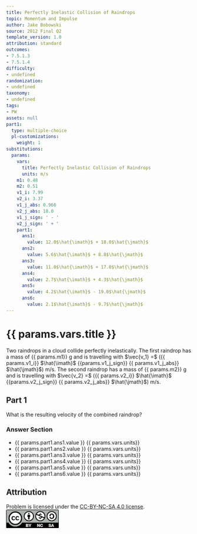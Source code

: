 ```yaml
---
title: Perfectly Inelastic Collision of Raindrops
topic: Momentum and Impulse
author: Jake Bobowski
source: 2012 Final Q2
template_version: 1.0
attribution: standard
outcomes:
- 7.5.1.3
- 7.5.1.4
difficulty:
- undefined
randomization:
- undefined
taxonomy:
- undefined
tags:
- PW
assets: null
part1:
  type: multiple-choice
  pl-customizations:
    weight: 1
substitutions:
  params:
    vars:
      title: Perfectly Inelastic Collision of Raindrops
      units: m/s
    m1: 0.48
    m2: 0.51
    v1_i: 7.99
    v2_i: 3.37
    v1_j_abs: 0.966
    v2_j_abs: 18.0
    v1_j_sign: ' - '
    v2_j_sign: ' + '
    part1:
      ans1:
        value: 12.0$\hat{\imath}$ + 18.0$\hat{\jmath}$
      ans2:
        value: 5.6$\hat{\imath}$ + 8.8$\hat{\jmath}$
      ans3:
        value: 11.0$\hat{\imath}$ + 17.0$\hat{\jmath}$
      ans4:
        value: 2.7$\hat{\imath}$ + 4.3$\hat{\jmath}$
      ans5:
        value: 4.2$\hat{\imath}$ - 19.0$\hat{\jmath}$
      ans6:
        value: 2.1$\hat{\imath}$ - 9.7$\hat{\jmath}$
---
```

# {{ params.vars.title }}
Two raindrops in a cloud collide perfectly inelastically. The first raindrop has a mass of {{ params.m1}} g and is travelling with $\vec{v_1} =$ ({{ params.v1_i}} $\hat{\imath}$ {{params.v1_j_sign}} {{ params.v1_j_abs}} $\hat{\jmath}$) m/s.
The second raindrop has a mass of {{ params.m2}} g and is travelling with $\vec{v_2} =$ ({{ params.v2_i}} $\hat{\imath}$ {{params.v2_j_sign}} {{ params.v2_j_abs}} $\hat{\jmath}$) m/s.
## Part 1

What is the resulting velocity of the combined raindrop?

### Answer Section

- {{ params.part1.ans1.value }} {{ params.vars.units}}
- {{ params.part1.ans2.value }} {{ params.vars.units}}
- {{ params.part1.ans3.value }} {{ params.vars.units}}
- {{ params.part1.ans4.value }} {{ params.vars.units}}
- {{ params.part1.ans5.value }} {{ params.vars.units}}
- {{ params.part1.ans6.value }} {{ params.vars.units}}

## Attribution

Problem is licensed under the [CC-BY-NC-SA 4.0 license](https://creativecommons.org/licenses/by-nc-sa/4.0/).<br> ![The Creative Commons 4.0 license requiring attribution-BY, non-commercial-NC, and share-alike-SA license.](https://raw.githubusercontent.com/firasm/bits/master/by-nc-sa.png)